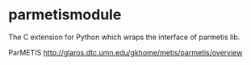 # parmetismodule
The C extension for Python which wraps the interface of parmetis lib.

ParMETIS http://glaros.dtc.umn.edu/gkhome/metis/parmetis/overview
